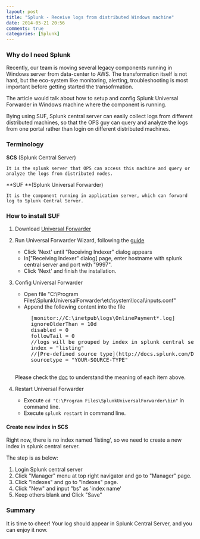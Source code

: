```yaml
---
layout: post
title: "Splunk - Receive logs from distributed Windows machine"
date: 2014-05-21 20:56
comments: true
categories: [Splunk] 
---
```


### Why do I need Splunk
Recently, our team is moving several legacy components running in Windows server from data-center to AWS. The transformation itself is not hard, but the eco-system like monitoring, alerting, troubleshooting is most important before getting started the transofrmation.
 
The article would talk about how to setup and config Splunk Universal Forwarder in Windows machine where the component is running. 

Bying using SUF, Splunk central server can easily collect logs from different distributed machines, so that the OPS guy can query and analyze the logs from one portal rather than login on different distributed machines.

<!--More-->

### Terminology
**SCS** (Splunk Central Server)

	It is the splunk server that OPS can access this machine and query or analyze the logs from distributed nodes.

**SUF **(Splunk Universal Forwarder)
	
	It is the component running in application server, which can forward log to Splunk Central Server.


### How to install SUF

1. Download [Universal Forwarder](http://download.splunk.com/products/splunk/releases/6.1.1/universalforwarder/windows/splunkforwarder-6.1.1-207789-x64-release.msi)

2. Run Universal Forwarder Wizard, following the [guide](http://docs.splunk.com/Documentation/WindowsApp/5.0.2/User/InstallauniversalforwarderonaWindowsserver)
	* Click 'Next' until "Receiving Indexer" dialog appears
	* In["Receiving Indexer" dialog] page, enter hostname with splunk central server and port with "9997".
	* Click 'Next' and finish the installation.			
3. Config Universal Forwarder
	* Open file "C:\Program Files\SplunkUniversalForwarder\etc\system\local\inputs.conf"
	* Append the following content into the file
	<pre>
		[monitor://C:\inetpub\logs\OnlinePayment*.log]
		ignoreOlderThan = 10d
		disabled = 0
		followTail = 0
		//logs will be grouped by index in splunk central server
		index = "listing"  
		//[Pre-defined source type](http://docs.splunk.com/Documentation/Storm/Storm/User/Sourcesandsourcetypes), or you can specify any value as you like
		sourcetype = "YOUR-SOURCE-TYPE"
	</pre>
	
	
	Please check the [doc](http://docs.splunk.com/Documentation/Splunk/6.1/admin/Inputsconf) to understand the meaning of each item above.
	
	
4. Restart Universal Forwarder	
	* Execute `cd "C:\Program Files\SplunkUniversalForwarder\bin"` in command line.
	* Execute `splunk restart` in command line.

#### Create new index in SCS

Right now, there is no index named 'listing', so we need to create a new index in splunk central server.

The step is as below:

  1. Login Splunk central server
  2. Click "Manager" menu at top right navigator and go to "Manager" page.
  3. Click "Indexes" and go to "Indexes" page.
  4. Click "New" and input "bs" as 'index name'
  5. Keep others blank and Click "Save"

### Summary 

It is time to cheer!
Your log should appear in Splunk Central Server, and you can enjoy it now.
